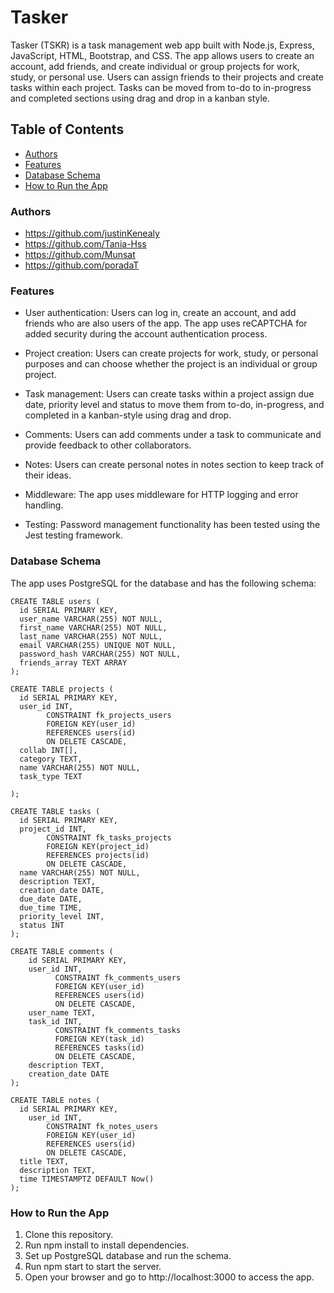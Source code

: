 # Tasker 

Tasker (TSKR) is a task management web app built with Node.js, Express, JavaScript, HTML, Bootstrap, and CSS. The app allows users to create an account, add friends, and create individual or group projects for work, study, or personal use. Users can assign friends to their projects and create tasks within each project. Tasks can be moved from to-do to in-progress and completed sections using drag and drop in a kanban style.

## Table of Contents
<!-- toc -->
- [Authors](#authors)
- [Features](#features)
- [Database Schema](#database-schema)
- [How to Run the App](#how-to-run-the-app)

<!-- tocstop -->

### Authors 
- https://github.com/justinKenealy
- https://github.com/Tania-Hss
- https://github.com/Munsat 
- https://github.com/poradaT

### Features

- User authentication: Users can log in, create an account, and add friends who are also users of the app. The app uses reCAPTCHA for added security during the account authentication process.

- Project creation: Users can create projects for work, study, or personal purposes and can choose whether the project is an individual or group project.

- Task management: Users can create tasks within a project assign due date, priority level and status to move them from to-do, in-progress, and completed in a kanban-style using drag and drop.

- Comments: Users can add comments under a task to communicate and provide feedback to other collaborators.

- Notes: Users can create personal notes in notes section to keep track of their ideas.

- Middleware: The app uses middleware for HTTP logging and error handling.

- Testing: Password management functionality has been tested using the Jest testing framework.

### Database Schema
The app uses PostgreSQL for the database and has the following schema:

```
CREATE TABLE users (
  id SERIAL PRIMARY KEY,
  user_name VARCHAR(255) NOT NULL,
  first_name VARCHAR(255) NOT NULL,
  last_name VARCHAR(255) NOT NULL,
  email VARCHAR(255) UNIQUE NOT NULL,
  password_hash VARCHAR(255) NOT NULL,
  friends_array TEXT ARRAY 
);

CREATE TABLE projects (
  id SERIAL PRIMARY KEY,
  user_id INT,
        CONSTRAINT fk_projects_users
        FOREIGN KEY(user_id)
        REFERENCES users(id)
        ON DELETE CASCADE,
  collab INT[],
  category TEXT, 
  name VARCHAR(255) NOT NULL,
  task_type TEXT

);

CREATE TABLE tasks (
  id SERIAL PRIMARY KEY,
  project_id INT,
        CONSTRAINT fk_tasks_projects
        FOREIGN KEY(project_id)
        REFERENCES projects(id)
        ON DELETE CASCADE,
  name VARCHAR(255) NOT NULL,
  description TEXT,
  creation_date DATE,
  due_date DATE, 
  due_time TIME,
  priority_level INT, 
  status INT
);

CREATE TABLE comments (
    id SERIAL PRIMARY KEY,
    user_id INT,
          CONSTRAINT fk_comments_users
          FOREIGN KEY(user_id)
          REFERENCES users(id)
          ON DELETE CASCADE,
    user_name TEXT,
    task_id INT,
          CONSTRAINT fk_comments_tasks
          FOREIGN KEY(task_id)
          REFERENCES tasks(id)
          ON DELETE CASCADE,
    description TEXT,
    creation_date DATE
);

CREATE TABLE notes (
  id SERIAL PRIMARY KEY,
    user_id INT,
        CONSTRAINT fk_notes_users
        FOREIGN KEY(user_id)
        REFERENCES users(id)
        ON DELETE CASCADE,
  title TEXT,
  description TEXT,
  time TIMESTAMPTZ DEFAULT Now()
);
```

### How to Run the App
1. Clone this repository.
2. Run npm install to install dependencies.
3. Set up PostgreSQL database and run the schema.
4. Run npm start to start the server.
5. Open your browser and go to http://localhost:3000 to access the app.
